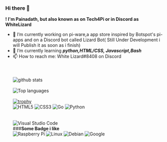 ### Hi there 👋 
**! I'm Painadath, but also known as on Tech4Pi or in Discord as WhiteLizard**

- 🔭 I’m currently working on pi-ware,a app store inspired by Botspot's pi-apps and on a Discord bot called Lizard Bot( Still Under Development i will Publish it as soon as i finish)
- 🌱 I’m currently learning ***python,HTML/CSS, Javascript,Bash***
- 📫 How to reach me: White Lizard#8408 on Discord<br><br><br><br>
![github stats](https://github-readme-stats.vercel.app/api?username=Painadath&layout=compact)<br><br>
![Top languages](https://github-readme-stats.vercel.app/api/top-langs/?username=Painadath&layout=compact)<br><br>
[![trophy](https://github-profile-trophy.vercel.app/?username=Painadath&theme=juicyfresh)](https://github.com/ryo-ma/github-profile-trophy)<br>
![HTML5](https://img.shields.io/badge/html5-%23E34F26.svg?style=for-the-badge&logo=html5&logoColor=white)
![CSS3](https://img.shields.io/badge/css3-%231572B6.svg?style=for-the-badge&logo=css3&logoColor=white)
![Go](https://img.shields.io/badge/go-%2300ADD8.svg?style=for-the-badge&logo=go&logoColor=white)
![Python](https://img.shields.io/badge/python-3670A0?style=for-the-badge&logo=python&logoColor=ffdd54)<br><br><br>
![Visual Studio Code](https://img.shields.io/badge/Visual%20Studio%20Code-0078d7.svg?style=for-the-badge&logo=visual-studio-code&logoColor=white)<br>
###**Some Badge i like** <br>
![Raspberry Pi](https://img.shields.io/badge/-RaspberryPi-C51A4A?style=for-the-badge&logo=Raspberry-Pi)
![Linux](https://img.shields.io/badge/Linux-FCC624?style=for-the-badge&logo=linux&logoColor=black)
![Debian](https://img.shields.io/badge/Debian-D70A53?style=for-the-badge&logo=debian&logoColor=white)
![Google](https://img.shields.io/badge/google-4285F4?style=for-the-badge&logo=google&logoColor=white)
